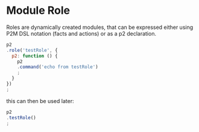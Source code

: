 # Module Role

Roles are dynamically created modules, that can be expressed either using P2M DSL notation (facts and actions) or as a p2 declaration.

```javascript
p2
.role('testRole', {
  p2: function () {
    p2
    .command('echo from testRole')
    ;
  }
})
;
```

this can then be used later:

```javascript
p2
.testRole()
;
```
